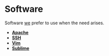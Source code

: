Software
========

Software [we](https://seesparkbox.com) prefer to use when the need arises.

* **[Apache](apache)**
* **[SSH](ssh)**
* **[Vim](vim)**
* **[Sublime](sublime)**

